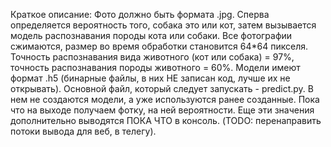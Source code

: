 Краткое описание:
Фото должно быть формата .jpg. Сперва определяется вероятность того, собака это или кот, затем вызывается модель распознавания породы
кота или собаки.
Все фотографии сжимаются, размер во время обработки становится 64*64 пикселя. Точность распознавания вида животного (кот или собака) = 97%,
точность распознавания породы животного = 60%.
Модели имеют формат .h5 (бинарные файлы, в них НЕ записан код, лучше их не открывать). 
Основной файл, который следует запускать - predict.py. В нем не создаются модели, а уже используются ранее созданные. Пока что на выходе
получаем фотку, на ней вероятности. Еще эти значения дополнительно выводятся ПОКА ЧТО в консоль. (TODO: перенаправить потоки вывода для веб, в телегу).


